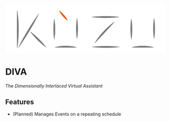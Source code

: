 ![Logo](https://raw.githubusercontent.com/kuzudb/kuzu/master/logo/kuzu-logo.png)

# DIVA

The *Dimensionally Interlaced Virtual Assistant*

## Features

- (Planned) Manages Events on a repeating schedule

